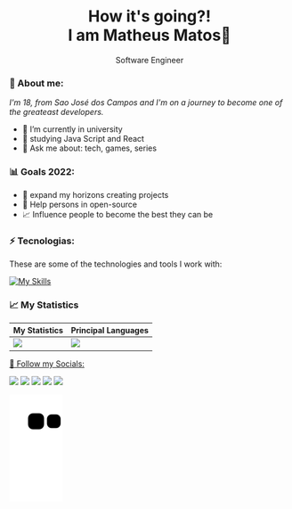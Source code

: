 <h1 align="center"> How it's going?! <br/>I am Matheus Matos👋</h1>
<p align="center"> Software Engineer </p>

<h3>🌻 About me: </h3>

*I'm 18, from Sao José dos Campos and I'm on a journey to become one of the greateast developers.*

- 👀 I’m currently in university
- 🌱 studying Java Script and React
- 💬 Ask me about: tech, games, series

<h3>📊 Goals 2022: </h3>

- 📂 expand my horizons creating projects
- 🤝 Help persons in open-source
- 📈 Influence people to become the best they can be

<h3>⚡ Tecnologias: </h3>

These are some of the technologies and tools I work with:
    
  [![My Skills](https://skillicons.dev/icons?i=js,ts,react,html,css)](https://www.linkedin.com/in/mathmatos/)
  
    
</div>

<h3>📈 My Statistics </h3>

<div align="center">

| My Statistics  |  Principal Languages  |
| ------------------- | ------------------- |
|  <img height="156em" src="https://github-readme-stats.vercel.app/api?username=math-matos&show_icons=true&theme=algolia&include_all_commits=true&count_private=true"/> |  <img height="147em" src="https://github-readme-stats.vercel.app/api/top-langs/?username=math-matos&layout=compact&langs_count=7&theme=algolia"/> |


  <a href="https://www.linkedin.com/in/mathmatos/">
</div>
  
</div>
  
  
💬 Follow my Socials:
  
  <div>
  <a href = "mailto:contatomathmatos@gmail.com"><img src="https://img.shields.io/badge/Gmail-D14836?style=for-the-badge&logo=gmail&logoColor=white"></a>  
  <a href="https://www.linkedin.com/in/mathmatos" target="_blank"><img src="https://img.shields.io/badge/-LinkedIn-%230077B5?style=for-the-badge&logo=linkedin&logoColor=white" target="_blank"></a>   
 	<a href="https://www.twitch.tv/mathzfps_" target="_blank"><img src="https://img.shields.io/badge/Twitch-9146FF?style=for-the-badge&logo=twitch&logoColor=white" target="_blank"></a>
 <a href="https://tiktok.com" target="_blank"><img src="https://img.shields.io/badge/TikTok-000000?style=for-the-badge&logo=tiktok&logoColor=white" target="_blank"></a> 
  <a href="https://instagram.com/math.matos_" target="_blank"><img src="https://img.shields.io/badge/-Instagram-%23E4405F?style=for-the-badge&logo=instagram&logoColor=white" target="_blank"></a>
  
    
 
  ![Snake animation](https://github.com/math-matos/math-matos/blob/output/github-contribution-grid-snake.svg)
  
 
</div>
